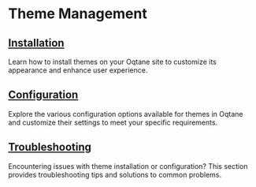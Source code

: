 # Theme Management

## [Installation](theme-installation.md)

Learn how to install themes on your Oqtane site to customize its appearance and enhance user experience.

## [Configuration](theme-configuration.md)

Explore the various configuration options available for themes in Oqtane and customize their settings to meet your specific requirements.

## [Troubleshooting](troubleshooting.md)

Encountering issues with theme installation or configuration? This section provides troubleshooting tips and solutions to common problems.
